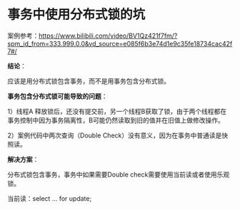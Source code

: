 # 事务中使用分布式锁的坑

案例参考：https://www.bilibili.com/video/BV1Qz421f7fm/?spm_id_from=333.999.0.0&vd_source=e085f6b3e74d1e9c35fe18734cac42f7#/

**结论**：

应该是用分布式锁包含事务，而不是用事务包含分布式锁。

**事务包含分布式锁可能导致的问题**：

1）线程A 释放锁后，还没有提交前，另一个线程B获取了锁，由于两个线程都在事务控制中因为事务隔离性，B可能仍然读取到旧的值并在旧值上做修改操作。

2）案例代码中两次查询（Double Check）没有意义，因为在事务中普通读是快照读。

**解决方案**：

分布式锁包含事务，事务中如果需要Double check需要使用当前读或者使用乐观锁。

当前读：select ... for update;

